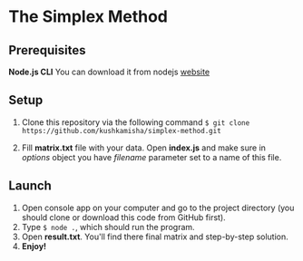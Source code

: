 # The Simplex Method
## Prerequisites
**Node.js CLI**
You can download it from nodejs [website](https://nodejs.org/en/)

## Setup

 1. Clone this repository via the following command
`$ git clone https://github.com/kushkamisha/simplex-method.git`
 
 2. Fill **matrix.txt** file with your data. Open **index.js** and make sure in *options* object you have  *filename* parameter set to a name of this file.

## Launch
 1. Open console app on your computer and go to the project directory (you should clone or download this code from GitHub first).
 3. Type `$ node .`, which should run the program.
 4. Open **result.txt**. You'll find there final matrix and step-by-step solution.
 5. **Enjoy!**